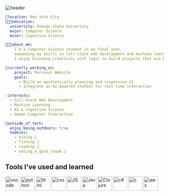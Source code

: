 
![header](https://capsule-render.vercel.app/api?type=blur&text=Hi%20I'm%20Sakiyah%20a%20Student%20passionate%20about%20Frontend%20and%20AI%20development&fontColor=f5f5dc&fontSize=20&animation=fadeIn&fontAlign=50)


```yaml
📍location: New York City
👩🏾‍🏫education:
  university: Oswego State University
  major: Computer Science
  minor: Cognitive Science

👩🏽‍💻about_me:
    I’m a Computer Science student in my final year,
    expanding my skills in full-stack web development and machine learning.
    I enjoy blending creativity with logic to build projects that are both beautiful and intelligent.

🚧currently_working_on:
    project: Personal Website
    goals:
      - Build an aesthetically pleasing and responsive UI
      - Integrate an AI-powered chatbot for real-time interaction

💡interests:
  - Full-Stack Web Development
  - Machine Learning
  - AI & Cognitive Science
  - Human-Computer Interaction

🌳outside_of_tech:
  enjoy_being_outdoors: true
  hobbies:
    - hiking 🥾
    - fishing 🎣
    - reading 📖
    - eating_a_good_steak 🥩
```



<h2>Tools I've used and learned</h2>
<p align="left">
<img src="https://cdn.jsdelivr.net/gh/devicons/devicon/icons/vscode/vscode-original.svg" alt="vscode" width="45" height="45"/>
<img src="https://cdn.jsdelivr.net/gh/devicons/devicon@latest/icons/python/python-original.svg" alt="python" width="45" height="45" />
<img src="https://cdn.jsdelivr.net/gh/devicons/devicon@latest/icons/html5/html5-plain-wordmark.svg" alt="html" width="45" height="45" />
<img src="https://cdn.jsdelivr.net/gh/devicons/devicon@latest/icons/css3/css3-plain-wordmark.svg" alt="css" width="45" height="45"/>
<img src="https://cdn.jsdelivr.net/gh/devicons/devicon@latest/icons/javascript/javascript-plain.svg" alt="JS" width="45" height="45" />
<img src="https://cdn.jsdelivr.net/gh/devicons/devicon@latest/icons/java/java-original.svg" alt="Java" width="45" height="45" />
<img src="https://cdn.jsdelivr.net/gh/devicons/devicon@latest/icons/clojure/clojure-original.svg" alt="Clojure" width="45" height="45" />
<img src="https://cdn.jsdelivr.net/gh/devicons/devicon@latest/icons/csharp/csharp-original.svg" alt="c#" width="45" height="45" />
<img src="https://cdn.jsdelivr.net/gh/devicons/devicon@latest/icons/c/c-original.svg" alt="c" width="45" height="45" />
<img src="https://cdn.jsdelivr.net/gh/devicons/devicon@latest/icons/amazonwebservices/amazonwebservices-plain-wordmark.svg" alt="aws" width="45" height="45" />          
</p>

          
<!--
**sakiw3484/sakiw3484** is a ✨ _special_ ✨ repository because its `README.md` (this file) appears on your GitHub profile.
<img align="right" height="200" width="100"
  src="https://media1.giphy.com/media/v1.Y2lkPTc5MGI3NjExejA1aHVkN3lmOWZ1ODI1eWNueDVibzkxNXZwaDhobGQ4MWdqN3dtZCZlcD12MV9pbnRlcm5hbF9naWZfYnlfaWQmY3Q9Zw/2XLoAphEiufV6/giphy.gif"/>

Here are some ideas to get you started:

- 🔭 I’m currently working on ...
- 🌱 I’m currently learning ...
- 👯 I’m looking to collaborate on ...
- 🤔 I’m looking for help with ...
- 💬 Ask me about ...
- 📫 How to reach me: ...
- 😄 Pronouns: ...
- ⚡ Fun fact: ...
-->
